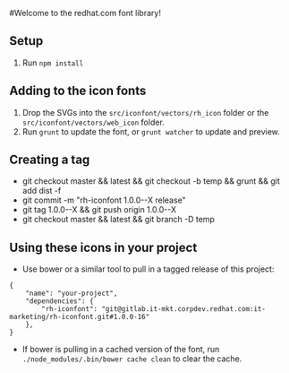 #Welcome to the redhat.com font library!

## Setup

1. Run `npm install`


## Adding to the icon fonts

1. Drop the SVGs into the `src/iconfont/vectors/rh_icon` folder or the `src/iconfont/vectors/web_icon` folder.
2. Run `grunt` to update the font, or `grunt watcher` to update and preview.


## Creating a tag

*  git checkout master && latest && git checkout -b temp && grunt && git add dist -f
*  git commit -m "rh-iconfont 1.0.0--X release"
*  git tag 1.0.0--X && git push origin 1.0.0--X
*  git checkout master && latest && git branch -D temp


## Using these icons in your project

* Use bower or a similar tool to pull in a tagged release of this project:

```
{
    "name": "your-project",
    "dependencies": {
        "rh-iconfont": "git@gitlab.it-mkt.corpdev.redhat.com:it-marketing/rh-iconfont.git#1.0.0-16"
    },
}
```

* If bower is pulling in a cached version of the font, run `./node_modules/.bin/bower cache clean` to clear the cache.